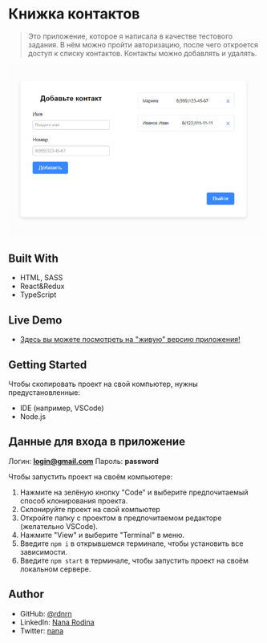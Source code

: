 # Книжка контактов

> Это приложение, которое я написала в качестве тестового задания. В нём можно пройти авторизацию, после чего откроется доступ к списку контактов. Контакты можно добавлять и удалять.

<p align="center">
  <img src="./src/img/app-sreenshot.png">
</p>

## Built With

- HTML, SASS
- React&Redux
- TypeScript

## Live Demo

- [Здесь вы можете посмотреть на "живую" версию приложения!](https://flourishing-sunburst-b77a44.netlify.app)

## Getting Started

Чтобы скопировать проект на свой компьютер, нужны предустановленные:

- IDE (например, VSCode)
- Node.js

## Данные для входа в приложение

Логин: <b>login@gmail.com</b>
Пароль: <b>password</b>

Чтобы запустить проект на своём компьютере:

1. Нажмите на зелёную кнопку "Code" и выберите предпочитаемый способ клонирования проекта.
2. Склонируйте проект на свой компьютер
3. Откройте папку с проектом в предпочитаемом редакторе (желательно VSCode).
4. Нажмите "View" и выберите "Terminal" в меню.
5. Введите `npm i` в открывшемся терминале, чтобы установить все зависимости.
6. Введите `npm start` в терминале, чтобы запустить проект на своём локальном сервере.

## Author

- GitHub: [@rdnrn](https://github.com/rdnrn)
- LinkedIn: [Nana Rodina](https://www.linkedin.com/in/arina-rodina-144612219/?locale=en_US)
- Twitter: [nana](https://twitter.com/rdnrn_nana)
